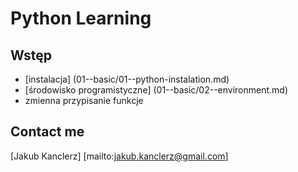 # Python Learning

## Wstęp

* [instalacja] (01--basic/01--python-instalation.md) 
* [środowisko programistyczne] (01--basic/02--environment.md) 
* zmienna przypisanie funkcje


## Contact me

[Jakub Kanclerz] [mailto:jakub.kanclerz@gmail.com]
